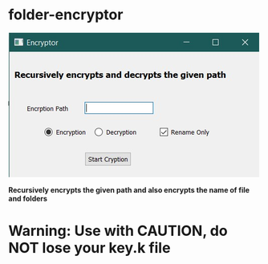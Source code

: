 # folder-encryptor

![Alt text](/images/GUI.jpg "GUI")

**Recursively encrypts the given path and also encrypts the name of file and folders**

<h1>Warning: Use with CAUTION, do NOT lose your key.k file